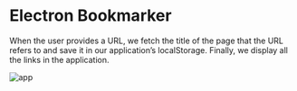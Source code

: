 # Electron Bookmarker

When the user provides a URL, we fetch the title of the page that the URL refers to and save it in our application’s localStorage. Finally, we display all the links in the application.

![app](https://lh3.googleusercontent.com/E8tnxogvordkc03yyQ7O9Xe5mdSBGMYnOY2j1Vi4pUcwtaoXlyYUJmGv8d9AZmuAhSKa3UBBIE8HCFfbc7LMnGyYobnrhHa05hsNcrhV6AGO1W3RG6A_szlJoNS2x1o2dNJlWAdMQZsZ-nCF33sy7TyQwjwQfvv3acTD9SjEJqh8Vmu9Mgf2LGeKaFMVKeIxpTeQabAfPuJAnZqe28V_vC5mxnyN8boxZLZfjJXfxlN56jsLuLN-dy3U33zERa0B-b91VDFrP_li306r9oroEG1sDGMpXJnhu4Jjtr2uJmc3LLG83dalwPPqyX3174zqPlwlSZGoWUPXzDEKWsrftKSaOf6rTpo1jdjQv1SRry4yYa4m4NKVGLpwGAK0gCsOOnlAVku5sannLzdNE5SBp8P9iF2FJM2XDwMEhFlyCaqPeQVqxF3c06-WJEwl3O-L0X4fUGp9617ZMQ63wRoaSaN614WylT05xOnzGHFbgAigzSmRAY6B964dNLV46v5O6al5OUjvGq5uVPGMZ4XEAjmnqhoB1n-sszzoLlZA1NfGz6oAGDWr2uO-IEoaCwvkWLLauwPzHD_qE1AfPm4BhgwmzDOUwsLEPPZTjfj_ap3iElMSGQ2iwUIetbW_Jq4DvRCSgLNc-F0dzDxjNY0-IcTPSOZ7jgW1YmCcEIaNk550LSc8JQWcrvsVMYFoN5M7XRCFH1nkvyEsCtMuUXf_amQ=w590-h384-no)
